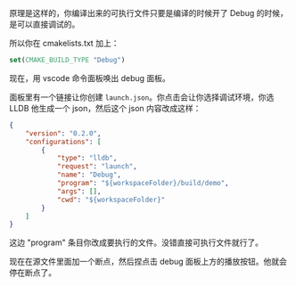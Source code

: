 原理是这样的，你编译出来的可执行文件只要是编译的时候开了 Debug 的时候，是可以直接调试的。

所以你在 cmakelists.txt 加上：

```cmake
set(CMAKE_BUILD_TYPE "Debug")
```

现在，用 vscode 命令面板唤出 debug 面板。

面板里有一个链接让你创建 `launch.json`。你点击会让你选择调试环境，你选 LLDB 他生成一个 json，然后这个 json 内容改成这样：

```json
{
    "version": "0.2.0",
    "configurations": [
        {
            "type": "lldb",
            "request": "launch",
            "name": "Debug",
            "program": "${workspaceFolder}/build/demo",
            "args": [],
            "cwd": "${workspaceFolder}"
        }
    ]
}
```

这边 "program" 条目你改成要执行的文件。没错直接可执行文件就行了。

现在在源文件里面加一个断点，然后捏点击 debug 面板上方的播放按钮。他就会停在断点了。

